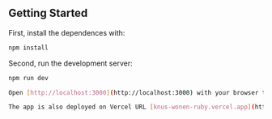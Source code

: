 ## Getting Started

First, install the dependences with:

```bash
npm install
```

Second, run the development server:

```bash
npm run dev

Open [http://localhost:3000](http://localhost:3000) with your browser to see the result.

The app is also deployed on Vercel URL [knus-wonen-ruby.vercel.app](https://knus-wonen-ruby.vercel.app)

